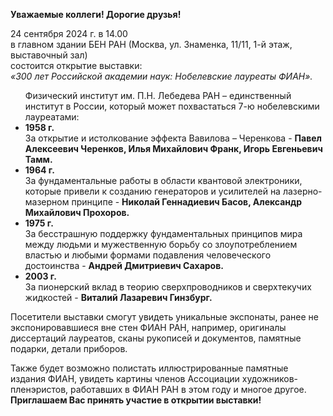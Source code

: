<b> Уважаемые коллеги! Дорогие друзья! </b>

<p>
  24 сентября 2024 г. в 14.00
<br>
в главном здании БЕН РАН (Москва, ул. Знаменка, 11/11, 1-й этаж, выставочный зал)
<br>
состоится открытие выставки:
<br>
<i> «300 лет Российской академии наук: Нобелевские лауреаты ФИАН».</i>
</p>

<ul>
Физический институт им. П.Н. Лебедева РАН – единственный институт в России, который может похвастаться 7-ю нобелевскими лауреатами:
<li> <b>1958 г.</b>
<br>
За открытие и истолкование эффекта Вавилова – Черенкова - <b>Павел Алексеевич Черенков, Илья Михайлович Франк, Игорь Евгеньевич Тамм.</b>
<li> <b>1964 г.</b>
<br>
За фундаментальные работы в области квантовой электроники, которые привели к созданию генераторов и усилителей на лазерно-мазерном принципе - <b>Николай Геннадиевич Басов, Александр Михайлович Прохоров.</b>
<li><b>1975 г.</b>
<br>
За бесстрашную поддержку фундаментальных принципов мира между людьми и мужественную борьбу со злоупотреблением властью и любыми формами подавления человеческого достоинства - <b>Андрей Дмитриевич Сахаров.</b>
<li><b>2003 г.</b>
<br>
За пионерский вклад в теорию сверхпроводников и сверхтекучих жидкостей - <b>Виталий Лазаревич Гинзбург.</b>
</ul>

<p>
Посетители выставки смогут увидеть уникальные экспонаты, ранее не экспонировавшиеся вне стен ФИАН РАН, например, оригиналы диссертаций лауреатов, сканы рукописей и документов, памятные подарки, детали приборов.
</p>

<p>
Также будет возможно полистать иллюстрированные памятные издания ФИАН, увидеть картины членов Ассоциации художников-пленэристов, работавших в ФИАН РАН в этом году и многое другое.
<br>
<b>Приглашаем Вас принять участие в открытии выставки!</b>
</p>
